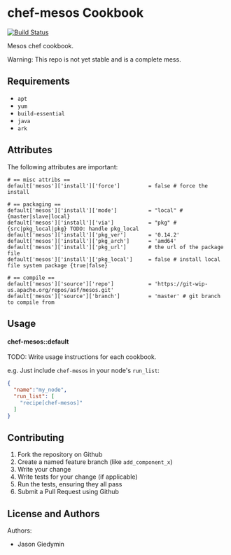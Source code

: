 chef-mesos Cookbook
===================


[![Build Status](https://travis-ci.org/JasonGiedymin/chef-mesos.png?branch=master)](https://travis-ci.org/JasonGiedymin/chef-mesos)


Mesos chef cookbook.

Warning: This repo is not yet stable and is a complete mess.


Requirements
------------

- `apt`
- `yum`
- `build-essential`
- `java`
- `ark`



Attributes
----------

The following attributes are important:

    # == misc attribs ==
    default['mesos']['install']['force']         = false # force the install

    # == packaging ==
    default['mesos']['install']['mode']          = "local" # {master|slave|local}
    default['mesos']['install']['via']           = "pkg" # {src|pkg_local|pkg} TODO: handle pkg_local
    default['mesos']['install']['pkg_ver']       = '0.14.2'
    default['mesos']['install']['pkg_arch']      = 'amd64'
    default['mesos']['install']['pkg_url']       # the url of the package file
    default['mesos']['install']['pkg_local']     = false # install local file system package {true|false}

    # == compile ==
    default['mesos']['source']['repo']           = 'https://git-wip-us.apache.org/repos/asf/mesos.git'
    default['mesos']['source']['branch']         = 'master' # git branch to compile from


Usage
-----
#### chef-mesos::default
TODO: Write usage instructions for each cookbook.

e.g.
Just include `chef-mesos` in your node's `run_list`:

```json
{
  "name":"my_node",
  "run_list": [
    "recipe[chef-mesos]"
  ]
}
```


Contributing
------------

1. Fork the repository on Github
2. Create a named feature branch (like `add_component_x`)
3. Write your change
4. Write tests for your change (if applicable)
5. Run the tests, ensuring they all pass
6. Submit a Pull Request using Github

License and Authors
-------------------
Authors: 

- Jason Giedymin
